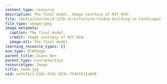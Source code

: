 ```yaml
---
content_type: resource
description: The final model. Image courtesy of MIT OCW.
file: /media/courses/4-125b-architecture-studio-building-in-landscapes-fall-2005/eefe7ac2518c5f8c923cf544f611add9_nee6.jpg
file_type: image/jpeg
image_metadata:
  caption: The final model.
  credit: Image courtesy of MIT OCW.
  image-alt: The final model.
learning_resource_types: []
ocw_type: OCWImage
parent_title: Diana Nee
parent_type: CourseSection
resourcetype: Image
title: nee6.jpg
uid: eefe7ac2-518c-5f8c-923c-f544f611add9
---
```

